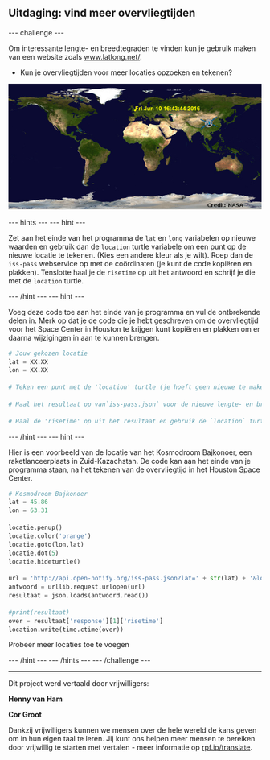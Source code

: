 ## Uitdaging: vind meer overvliegtijden

--- challenge ---

Om interessante lengte- en breedtegraden te vinden kun je gebruik maken van een website zoals <a href="http://www.latlong.net/" target="_blank">www.latlong.net/</a>.

+ Kun je overvliegtijden voor meer locaties opzoeken en tekenen? 

![screenshot](images/iss-final.png)

--- hints --- --- hint ---

Zet aan het einde van het programma de `lat` en `long` variabelen op nieuwe waarden en gebruik dan de `location` turtle variabele om een punt op de nieuwe locatie te tekenen. (Kies een andere kleur als je wilt). Roep dan de `iss-pass` webservice op met de coördinaten (je kunt de code kopiëren en plakken). Tenslotte haal je de `risetime` op uit het antwoord en schrijf je die met de `location` turtle.

--- /hint --- --- hint ---

Voeg deze code toe aan het einde van je programma en vul de ontbrekende delen in. Merk op dat je de code die je hebt geschreven om de overvliegtijd voor het Space Center in Houston te krijgen kunt kopiëren en plakken om er daarna wijzigingen in aan te kunnen brengen.

```python
# Jouw gekozen locatie
lat = XX.XX
lon = XX.XX

# Teken een punt met de 'location' turtle (je hoeft geen nieuwe te maken), kies een andere kleur

# Haal het resultaat op van`iss-pass.json` voor de nieuwe lengte- en breedtegraad

# Haal de 'risetime' op uit het resultaat en gebruik de `location` turtle om het op de kaart te zetten
```

--- /hint --- --- hint ---

Hier is een voorbeeld van de locatie van het Kosmodroom Bajkonoer, een raketlanceerplaats in Zuid-Kazachstan. De code kan aan het einde van je programma staan, na het tekenen van de overvliegtijd in het Houston Space Center.

```python
# Kosmodroom Bajkonoer
lat = 45.86
lon = 63.31

locatie.penup()
locatie.color('orange')
locatie.goto(lon,lat)
locatie.dot(5)
locatie.hideturtle()

url = 'http://api.open-notify.org/iss-pass.json?lat=' + str(lat) + '&lon=' + str(lon)
antwoord = urllib.request.urlopen(url)
resultaat = json.loads(antwoord.read())

#print(resultaat)
over = resultaat['response'][1]['risetime']
location.write(time.ctime(over))
```

Probeer meer locaties toe te voegen

--- /hint --- --- /hints --- --- /challenge ---
***
Dit project werd vertaald door vrijwilligers:

**Henny van Ham**

**Cor Groot**

Dankzij vrijwilligers kunnen we mensen over de hele wereld de kans geven om in hun eigen taal te leren. Jij kunt ons helpen meer mensen te bereiken door vrijwillig te starten met vertalen - meer informatie op [rpf.io/translate](https://rpf.io/translate).